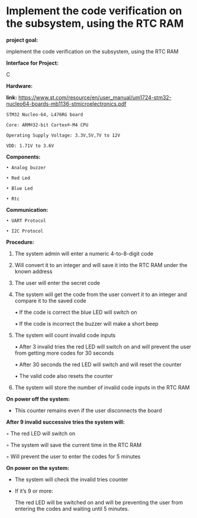 # Implement the code verification on the subsystem, using the RTC RAM

**project goal:**

implement the code verification on the subsystem, using the RTC RAM


**Interface for Project:**

   C

**Hardware:**
 
 **link:** https://www.st.com/resource/en/user_manual/um1724-stm32-nucleo64-boards-mb1136-stmicroelectronics.pdf

    STM32 Nucleo-64, L476RG board
    
    Core: ARM®32-bit Cortex®-M4 CPU

    Operating Supply Voltage: 3.3V,5V,7V to 12V
    
    VDD: 1.71V to 3.6V

**Components:**
    
    • Analog buzzer 
        
    • Red Led
    
    • Blue Led
            
    • Rtc 
    
**Communication:**
    
    • UART Protocol 
    
    • I2C Protocol 
    


**Procedure:**

1. The system admin will enter a numeric 4-to-8-digit code 

2. Will convert it to an integer and will save it into the  RTC RAM under the known address  


3. The user will enter the secret code

4. The system will get the code from the user convert it to an integer and compare it to the saved code

    • If the code is correct the blue LED will switch on

    • If the code is incorrect the buzzer will make a short beep

5. The system will count invalid code inputs
  
    • After 3 invalid tries the red LED will switch on and will prevent the user from getting more codes for 30 seconds
  
    • After 30 seconds the red LED will switch and will reset the counter
   
    • The valid code also resets the counter

6. The system will store the number of invalid code inputs in the RTC RAM


**On power off the system:**

  * This counter remains even if the user disconnects the board
 
**After 9 invalid successive tries the system will:**
       
  ◦ The red LED will switch on
       
  ◦ The system will save the current time in the RTC RAM
       
  ◦ Will prevent the user to enter the codes for 5 minutes
 
 

**On power on the system:**

  
  * The system will check the invalid tries counter
        
  * If it’s 9 or more:

    The red LED will be switched on and will be preventing the user from entering the codes and waiting until 5 minutes.
